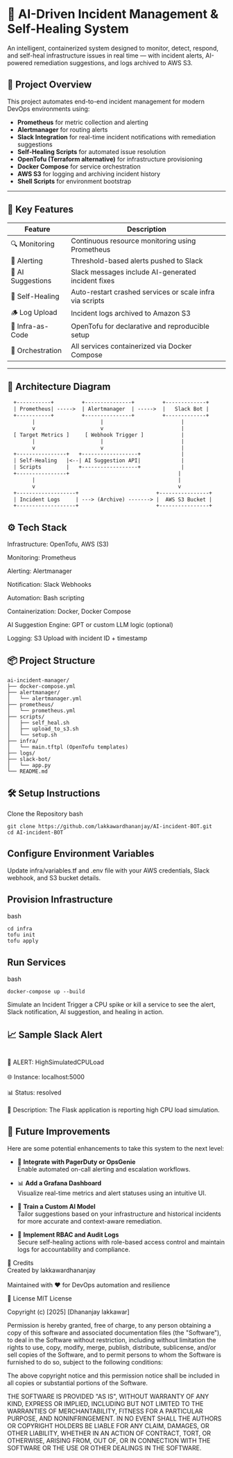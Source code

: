# 🤖 AI-Driven Incident Management & Self-Healing System

An intelligent, containerized system designed to monitor, detect, respond, and self-heal infrastructure issues in real time — with incident alerts, AI-powered remediation suggestions, and logs archived to AWS S3.

## 🚀 Project Overview

This project automates end-to-end incident management for modern DevOps environments using:

- **Prometheus** for metric collection and alerting
- **Alertmanager** for routing alerts
- **Slack Integration** for real-time incident notifications with remediation suggestions
- **Self-Healing Scripts** for automated issue resolution
- **OpenTofu (Terraform alternative)** for infrastructure provisioning
- **Docker Compose** for service orchestration
- **AWS S3** for logging and archiving incident history
- **Shell Scripts** for environment bootstrap

---

## 🧠 Key Features

| Feature | Description |
|--------|-------------|
| 🔍 Monitoring | Continuous resource monitoring using Prometheus |
| 🚨 Alerting | Threshold-based alerts pushed to Slack |
| 💬 AI Suggestions | Slack messages include AI-generated incident fixes |
| 🔁 Self-Healing | Auto-restart crashed services or scale infra via scripts |
| 🪵 Log Upload | Incident logs archived to Amazon S3 |
| 🧱 Infra-as-Code | OpenTofu for declarative and reproducible setup |
| 🐳 Orchestration | All services containerized via Docker Compose |

---

## 📸 Architecture Diagram

```txt
  +-----------+         +---------------+         +-------------+
  | Prometheus| ----->  | Alertmanager  | ----->  |   Slack Bot |
  +-----------+         +---------------+         +-------------+
        |                     |                         |
        v                     v                         |
  [ Target Metrics ]     [ Webhook Trigger ]            |
        |                     |                         |
        v                     v                         |
  +----------------+   +------------------+             |
  | Self-Healing   |<--| AI Suggestion API|             |
  | Scripts        |   +------------------+             |
  +----------------+                                   |
        |                                              |
        v                                              v
  +-------------------+                         +----------------+
  | Incident Logs     | ---> (Archive) -------> |  AWS S3 Bucket |
  +-------------------+                         +----------------+
```
## ⚙️ Tech Stack
Infrastructure: OpenTofu, AWS (S3)

Monitoring: Prometheus

Alerting: Alertmanager

Notification: Slack Webhooks

Automation: Bash scripting

Containerization: Docker, Docker Compose

AI Suggestion Engine: GPT or custom LLM logic (optional)

Logging: S3 Upload with incident ID + timestamp

## 📦 Project Structure
```
ai-incident-manager/
├── docker-compose.yml
├── alertmanager/
│   └── alertmanager.yml
├── prometheus/
│   └── prometheus.yml
├── scripts/
│   ├── self_heal.sh
│   ├── upload_to_s3.sh
│   └── setup.sh
├── infra/
│   └── main.tftpl (OpenTofu templates)
├── logs/
├── slack-bot/
│   └── app.py
└── README.md
```
## 🛠️ Setup Instructions
Clone the Repository
bash
```
git clone https://github.com/lakkawardhananjay/AI-incident-BOT.git
cd AI-incident-BOT
```
## Configure Environment Variables
Update infra/variables.tf and .env file with your AWS credentials, Slack webhook, and S3 bucket details.

## Provision Infrastructure

bash
```
cd infra
tofu init
tofu apply
```
## Run Services

bash
```
docker-compose up --build

```
Simulate an Incident
Trigger a CPU spike or kill a service to see the alert, Slack notification, AI suggestion, and healing in action.

## 📈 Sample Slack Alert

<br>🚨 ALERT: HighSimulatedCPULoad</br>
<br>🌐 Instance: localhost:5000</br>
<br>📊 Status: resolved</br>
<br>📝 Description: The Flask application is reporting high CPU load simulation.</br>

## 🧪 Future Improvements

Here are some potential enhancements to take this system to the next level:

- 🔔 **Integrate with PagerDuty or OpsGenie**  
  Enable automated on-call alerting and escalation workflows.

- 📊 **Add a Grafana Dashboard**  
  Visualize real-time metrics and alert statuses using an intuitive UI.

- 🧠 **Train a Custom AI Model**  
  Tailor suggestions based on your infrastructure and historical incidents for more accurate and context-aware remediation.

- 🔐 **Implement RBAC and Audit Logs**  
  Secure self-healing actions with role-based access control and maintain logs for accountability and compliance.


🙌 Credits
  <br>Created by lakkawardhananjay </br>
  <br>Maintained with ❤️ for DevOps automation and resilience</br>

📄 License
MIT License

  Copyright (c) [2025] [Dhananjay lakkawar]

Permission is hereby granted, free of charge, to any person obtaining a copy
of this software and associated documentation files (the "Software"), to deal
in the Software without restriction, including without limitation the rights
to use, copy, modify, merge, publish, distribute, sublicense, and/or sell
copies of the Software, and to permit persons to whom the Software is
furnished to do so, subject to the following conditions:

The above copyright notice and this permission notice shall be included in all
copies or substantial portions of the Software.

THE SOFTWARE IS PROVIDED "AS IS", WITHOUT WARRANTY OF ANY KIND, EXPRESS OR
IMPLIED, INCLUDING BUT NOT LIMITED TO THE WARRANTIES OF MERCHANTABILITY,
FITNESS FOR A PARTICULAR PURPOSE, AND NONINFRINGEMENT. IN NO EVENT SHALL THE
AUTHORS OR COPYRIGHT HOLDERS BE LIABLE FOR ANY CLAIM, DAMAGES, OR OTHER
LIABILITY, WHETHER IN AN ACTION OF CONTRACT, TORT, OR OTHERWISE, ARISING FROM,
OUT OF, OR IN CONNECTION WITH THE SOFTWARE OR THE USE OR OTHER DEALINGS IN THE
SOFTWARE.
